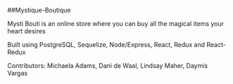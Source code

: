 ##Mystique-Boutique

Mysti Bouti is an online store where you can buy all the magical items your heart desires

Built using PostgreSQL, Sequelize, Node/Express, React, Redux and React-Redux

Contributors: Michaela Adams, Dani de Waal, Lindsay Maher, Daymis Vargas
